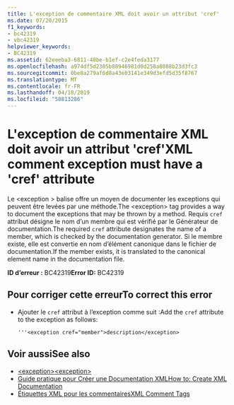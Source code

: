 ```yaml
---
title: L'exception de commentaire XML doit avoir un attribut 'cref'
ms.date: 07/20/2015
f1_keywords:
- bc42319
- vbc42319
helpviewer_keywords:
- BC42319
ms.assetid: 62eeeba3-6811-48be-b1ef-c2e4feda3177
ms.openlocfilehash: a974df5d2305b88946981d0d258a8088b23d3fc3
ms.sourcegitcommit: 0be8a279af6d8a43e03141e349d3efd5d35f8767
ms.translationtype: MT
ms.contentlocale: fr-FR
ms.lasthandoff: 04/18/2019
ms.locfileid: "58813286"
---
```

# <a name="xml-comment-exception-must-have-a-cref-attribute"></a><span data-ttu-id="23f97-102">L'exception de commentaire XML doit avoir un attribut 'cref'</span><span class="sxs-lookup"><span data-stu-id="23f97-102">XML comment exception must have a 'cref' attribute</span></span>
<span data-ttu-id="23f97-103">Le \<exception > balise offre un moyen de documenter les exceptions qui peuvent être levées par une méthode.</span><span class="sxs-lookup"><span data-stu-id="23f97-103">The \<exception> tag provides a way to document the exceptions that may be thrown by a method.</span></span> <span data-ttu-id="23f97-104">Requis `cref` attribut désigne le nom d’un membre qui est vérifié par le Générateur de documentation.</span><span class="sxs-lookup"><span data-stu-id="23f97-104">The required `cref` attribute designates the name of a member, which is checked by the documentation generator.</span></span> <span data-ttu-id="23f97-105">Si le membre existe, elle est convertie en nom d’élément canonique dans le fichier de documentation.</span><span class="sxs-lookup"><span data-stu-id="23f97-105">If the member exists, it is translated to the canonical element name in the documentation file.</span></span>  
  
 <span data-ttu-id="23f97-106">**ID d’erreur :** BC42319</span><span class="sxs-lookup"><span data-stu-id="23f97-106">**Error ID:** BC42319</span></span>  
  
## <a name="to-correct-this-error"></a><span data-ttu-id="23f97-107">Pour corriger cette erreur</span><span class="sxs-lookup"><span data-stu-id="23f97-107">To correct this error</span></span>  
  
-   <span data-ttu-id="23f97-108">Ajouter le `cref` attribut à l’exception comme suit :</span><span class="sxs-lookup"><span data-stu-id="23f97-108">Add the `cref` attribute to the exception as follows:</span></span>  
  
    ```  
    '''<exception cref="member">description</exception>  
    ```  
  
## <a name="see-also"></a><span data-ttu-id="23f97-109">Voir aussi</span><span class="sxs-lookup"><span data-stu-id="23f97-109">See also</span></span>

- [<span data-ttu-id="23f97-110">\<exception></span><span class="sxs-lookup"><span data-stu-id="23f97-110">\<exception></span></span>](../../../visual-basic/language-reference/xmldoc/exception.md)
- [<span data-ttu-id="23f97-111">Guide pratique pour Créer une Documentation XML</span><span class="sxs-lookup"><span data-stu-id="23f97-111">How to: Create XML Documentation</span></span>](../../../visual-basic/programming-guide/program-structure/how-to-create-xml-documentation.md)
- [<span data-ttu-id="23f97-112">Étiquettes XML pour les commentaires</span><span class="sxs-lookup"><span data-stu-id="23f97-112">XML Comment Tags</span></span>](../../../visual-basic/language-reference/xmldoc/index.md)
